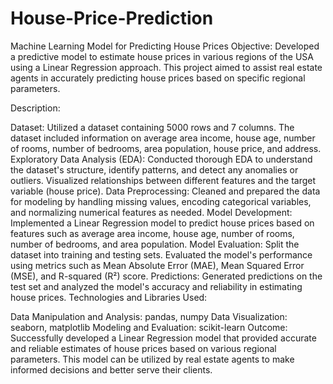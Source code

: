 # House-Price-Prediction
Machine Learning Model for Predicting House Prices
Objective:
Developed a predictive model to estimate house prices in various regions of the USA using a Linear Regression approach. This project aimed to assist real estate agents in accurately predicting house prices based on specific regional parameters.

Description:

Dataset: Utilized a dataset containing 5000 rows and 7 columns. The dataset included information on average area income, house age, number of rooms, number of bedrooms, area population, house price, and address.
Exploratory Data Analysis (EDA): Conducted thorough EDA to understand the dataset's structure, identify patterns, and detect any anomalies or outliers. Visualized relationships between different features and the target variable (house price).
Data Preprocessing: Cleaned and prepared the data for modeling by handling missing values, encoding categorical variables, and normalizing numerical features as needed.
Model Development: Implemented a Linear Regression model to predict house prices based on features such as average area income, house age, number of rooms, number of bedrooms, and area population.
Model Evaluation: Split the dataset into training and testing sets. Evaluated the model's performance using metrics such as Mean Absolute Error (MAE), Mean Squared Error (MSE), and R-squared (R²) score.
Predictions: Generated predictions on the test set and analyzed the model's accuracy and reliability in estimating house prices.
Technologies and Libraries Used:

Data Manipulation and Analysis: pandas, numpy
Data Visualization: seaborn, matplotlib
Modeling and Evaluation: scikit-learn
Outcome:
Successfully developed a Linear Regression model that provided accurate and reliable estimates of house prices based on various regional parameters. This model can be utilized by real estate agents to make informed decisions and better serve their clients.
